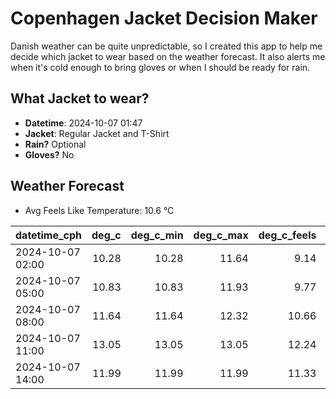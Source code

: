 
# Copenhagen Jacket Decision Maker

Danish weather can be quite unpredictable, so I created this app to help me decide which jacket to wear based on the weather forecast. 
It also alerts me when it's cold enough to bring gloves or when I should be ready for rain.

## What Jacket to wear?

- **Datetime**: 2024-10-07 01:47
- **Jacket**: Regular Jacket and T-Shirt
- **Rain?** Optional
- **Gloves?** No

## Weather Forecast
- Avg Feels Like Temperature: 10.6 °C

| datetime_cph     |   deg_c |   deg_c_min |   deg_c_max |   deg_c_feels | weather   | wind   | rain   |
|:-----------------|--------:|------------:|------------:|--------------:|:----------|:-------|:-------|
| 2024-10-07 02:00 |   10.28 |       10.28 |       11.64 |          9.14 | Clouds    | Medium | None   |
| 2024-10-07 05:00 |   10.83 |       10.83 |       11.93 |          9.77 | Clouds    | Medium | None   |
| 2024-10-07 08:00 |   11.64 |       11.64 |       12.32 |         10.66 | Clouds    | High   | None   |
| 2024-10-07 11:00 |   13.05 |       13.05 |       13.05 |         12.24 | Clouds    | High   | None   |
| 2024-10-07 14:00 |   11.99 |       11.99 |       11.99 |         11.33 | Rain      | High   | Low    |
        